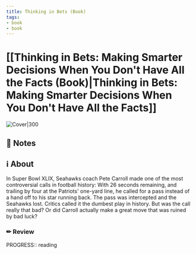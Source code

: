 ```yaml
---
title: Thinking in Bets (Book)
tags: 
- book
- book
---
```




# [[Thinking in Bets: Making Smarter Decisions When You Don't Have All the Facts (Book)|Thinking in Bets: Making Smarter Decisions When You Don't Have All the Facts]]

![Cover|300](https://images-na.ssl-images-amazon.com/images/I/41+XSyDaQeL._SX329_BO1,204,203,200_.jpg)

## 📝 Notes



## ℹ️ About

In Super Bowl XLIX, Seahawks coach Pete Carroll made one of the most controversial calls in football history: With 26 seconds remaining, and trailing by four at the Patriots' one-yard line, he called for a pass instead of a hand off to his star running back. The pass was intercepted and the Seahawks lost. Critics called it the dumbest play in history. But was the call really that bad? Or did Carroll actually make a great move that was ruined by bad luck?

### ✏ Review

PROGRESS:: reading

